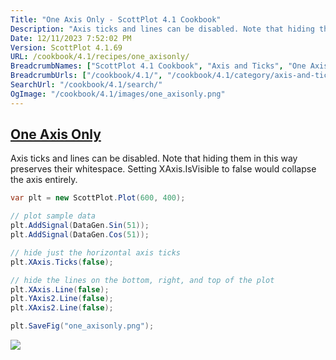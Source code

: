 ```yaml
---
Title: "One Axis Only - ScottPlot 4.1 Cookbook"
Description: "Axis ticks and lines can be disabled. Note that hiding them in this way preserves their whitespace. Setting XAxis.IsVisible to false would collapse the axis entirely. "
Date: 12/11/2023 7:52:02 PM
Version: ScottPlot 4.1.69
URL: /cookbook/4.1/recipes/one_axisonly/
BreadcrumbNames: ["ScottPlot 4.1 Cookbook", "Axis and Ticks", "One Axis Only"]
BreadcrumbUrls: ["/cookbook/4.1/", "/cookbook/4.1/category/axis-and-ticks", "/cookbook/4.1/recipes/one_axisonly/"]
SearchUrl: "/cookbook/4.1/search/"
OgImage: "/cookbook/4.1/images/one_axisonly.png"
---
```


<h2><a href='/cookbook/4.1/recipes/one_axisonly/'>One Axis Only</a></h2>

Axis ticks and lines can be disabled. Note that hiding them in this way preserves their whitespace. Setting XAxis.IsVisible to false would collapse the axis entirely. 

```cs
var plt = new ScottPlot.Plot(600, 400);

// plot sample data
plt.AddSignal(DataGen.Sin(51));
plt.AddSignal(DataGen.Cos(51));

// hide just the horizontal axis ticks
plt.XAxis.Ticks(false);

// hide the lines on the bottom, right, and top of the plot
plt.XAxis.Line(false);
plt.YAxis2.Line(false);
plt.XAxis2.Line(false);

plt.SaveFig("one_axisonly.png");
```

<img src='../../images/one_axisonly.png' class='d-block mx-auto my-5' />


